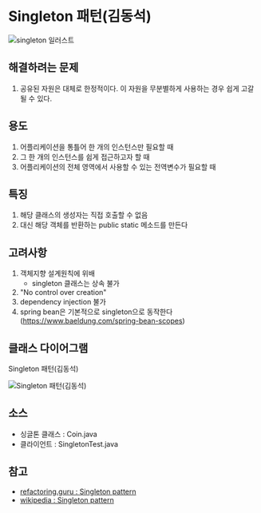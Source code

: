# Singleton 패턴(김동석)

![singleton 일러스트](https://refactoring.guru/images/patterns/content/singleton/singleton-comic-1-en-2x.png?id=05678e879d13f7f6a377 "singleton 일러스트")

## 해결하려는 문제
1. 공유된 자원은 대체로 한정적이다. 이 자원을 무분별하게 사용하는 경우 쉽게 고갈될 수 있다. 

## 용도
1. 어플리케이션을 통틀어 한 개의 인스턴스만 필요할 때
1. 그 한 개의 인스턴스를 쉽게 접근하고자 할 때
1. 어플리케이션의 전체 영역에서 사용할 수 있는 전역변수가 필요할 때

## 특징
1. 해당 클래스의 생성자는 직접 호출할 수 없음
1. 대신 해당 객체를 반환하는 public static 메소드를 만든다

## 고려사항
1. 객체지향 설계원칙에 위배
    * singleton 클래스는 상속 불가
1. "No control over creation"
1. dependency injection 불가
1. spring bean은 기본적으로 singleton으로 동작한다(https://www.baeldung.com/spring-bean-scopes)

## 클래스 다이어그램
Singleton 패턴(김동석)

![Singleton 패턴(김동석)](https://www.plantuml.com/plantuml/png/VP71IiD048RFxbCC1MbwQ7FFGGhnK0y1GLzWancJrUnkoKuAHGI5tXJ4ew2UFIfuyPNQz1tSscfZ3yvfvly_vbzcXuvbnRKkuKIPl2Is1fPthylPHp3_l5xSFpQpvvuGXK82qcEUWYQTKkN-IbnOT4AmufB-tLIGHAgWO1wxA0npnKMT3ZAhmxIi2Ts5qk6vdCX3SYetnvAPAkF4cRM-WURbePczDxTFyxSRs4V957IclWP9Ca3iGdSqYhJk-0TdfNGEOgiCN8gzSQKc7WPb63AlnROsl9Nz3LXbQrePFvcCjkvA3df-hjFIKsqu9pxQy2rYbUAT-2UePKsiGf28YQreP--tXOHrnXldIeZVKvwIO-Zt3zQvqKxoa0pwF_m2 "Singleton 패턴(김동석)")



## 소스
* 싱글톤 클래스 : Coin.java
* 클라이언트 : SingletonTest.java

## 참고

* [refactoring.guru : Singleton pattern](https://refactoring.guru/design-patterns/singleton)
* [wikipedia : Singleton pattern](https://en.wikipedia.org/wiki/Singleton_pattern#Java_Implementation_[7])